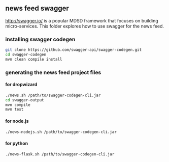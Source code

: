 ## news feed swagger

http://swagger.io/ is a popular MDSD framework that focuses on building
micro-services. This folder explores how to use swagger for the news feed.

### installing swagger codegen

```bash
git clone https://github.com/swagger-api/swagger-codegen.git
cd swagger-codegen
mvn clean compile install
```

### generating the news feed project files

#### for dropwizard

```bash
./news.sh /path/to/swagger-codegen-cli.jar
cd swagger-output
mvn compile
mvn test
```

#### for node.js

```bash
./news-nodejs.sh /path/to/swagger-codegen-cli.jar
```

#### for python

```bash
./news-flask.sh /path/to/swagger-codegen-cli.jar
```